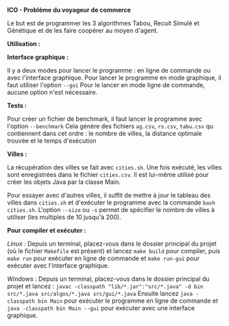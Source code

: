 **ICO - Problème du voyageur de commerce**

Le but est de programmer les 3 algorithmes Tabou, Recuit Simulé et Génétique et de les faire coopérer au moyen d'agent.

__Utilisation :__

__Interface graphique :__

Il y a deux modes pour lancer le programme : en ligne de commande ou avec l'interface graphique.
Pour lancer le programme en mode graphique, il faut utiliser l'option `--gui`
Pour le lancer en mode ligne de commande, aucune option n'est nécessaire.

__Tests :__

Pour créer un fichier de benchmark, il faut lancer le programme avec l'option `--benchmark`
Cela génère des fichiers `ag.csv`, `rs.csv`, `tabu.csv` qu contiennent dans cet ordre : 
le nombre de villes, la distance optimale trouvée et le temps d'exécution

__Villes :__

La récupération des villes se fait avec `cities.sh`. 
Une fois exécuté, les villes sont enregistrées dans le fichier `cities.csv`.
Il est lui-même utilisé pour créer les objets Java par la classe Main.

Pour essayer avec d'autres villes, il suffit de mettre à jour le tableau des villes dans `cities.sh` et d'exécuter le programme avec la commande `bash cities.sh`.
L'option `--size` ou `-s` permet de spécifier le nombre de villes à utiliser (les multiples de 10 jusqu'à 200).

__Pour compiler et exécuter :__

_Linux :_
Depuis un terminal, placez-vous dans le dossier principal du projet (où le fichier `Makefile` est présent) et lancez `make build` pour compiler, puis `make run` pour exécuter en ligne de commande et `make run-gui` pour exécuter avec l'interface graphique.


_Windows :_
Depuis un terminal, placez-vous dans le dossier principal du projet et lancez : `javac -classpath "lib/*.jar":"src/*.java" -d bin src/*.java src/algos/*.java src/gui/*.java`
Ensuite lancez `java -classpath bin Main` pour exécuter le programme en ligne de commande et `java -classpath bin Main --gui` pour exécuter avec une interface graphique.

